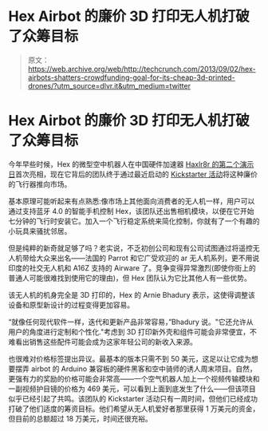 # Hex Airbot 的廉价 3D 打印无人机打破了众筹目标

> 原文：<https://web.archive.org/web/http://techcrunch.com/2013/09/02/hex-airbots-shatters-crowdfunding-goal-for-its-cheap-3d-printed-drones/?utm_source=dlvr.it&utm_medium=twitter>

# Hex Airbot 的廉价 3D 打印无人机打破了众筹目标

今年早些时候，Hex 的微型空中机器人在中国硬件加速器 [Haxlr8r 的第二个演示日](https://web.archive.org/web/20230316060948/https://techcrunch.com/2013/05/13/haxlr8r-demo-day/)首次亮相，现在它背后的团队终于通过最近启动的 [Kickstarter 活动](https://web.archive.org/web/20230316060948/http://www.kickstarter.com/projects/1387330585/hex-a-copter-that-anyone-can-fly)将这种廉价的飞行器推向市场。

基本原理可能听起来有点熟悉:像市场上其他面向消费者的无人机一样，用户可以通过支持蓝牙 4.0 的智能手机控制 Hex，该团队还出售相机模块，以便在它开始七分钟的飞行时安装它。加入一个飞行稳定系统来简化控制，你就有了一个有趣的小玩具来骚扰邻居。

但是纯粹的新奇就足够了吗？老实说，不乏初创公司和现有公司试图通过将遥控无人机带给大众来出名——法国的 Parrot 和它广受欢迎的 ar 无人机系列，更不用说印度的社交无人机和 A16Z 支持的 Airware 了。竞争变得异常激烈(即使你街上的普通人可能很难找到使用它的理由)，但 Hex 团队认为它比其他人有一些优势。

该无人机的机身完全是 3D 打印的，Hex 的 Arnie Bhadury 表示，这使得调整该设备和原型新设计的过程变得更加容易。

“就像任何现代软件一样，迭代和更新产品非常容易，”Bhadury 说。"它还允许从用户的角度进行定制和个性化."考虑到 3D 打印新外壳和组件可能会非常便宜，不难看出销售这些配件可能会成为这家年轻公司的新收入来源。

也很难对价格标签提出异议。最基本的版本只需不到 50 美元，这足以让它成为想要摆弄 airbot 的 Arduino 兼容板的硬件黑客和空中骑师的诱人周末项目。自然，更强有力的奖励的价格可能会非常高——一个空气机器人加上一个视频传输模块和一副视频护目镜的价格为 469 美元，可以看到上面到底发生了什么——但该项目似乎已经引起了共鸣。该团队的 Kickstarter 活动只有一周时间，但他们已经成功打破了他们适度的筹资目标。他们希望从无人机爱好者那里获得 1 万美元的资金，但目前的总额超过 18 万美元，时间还很充裕。